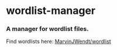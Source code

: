 # wordlist-manager
### A manager for wordlist files.

Find wordlists here: [MarvinJWendt/wordlist](https://github.com/MarvinJWendt/wordlist)

